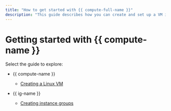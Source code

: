 ```yaml
---
title: "How to get started with {{ compute-full-name }}"
description: "This guide describes how you can create and set up a VM instance or an instance group."
---
```


# Getting started with {{ compute-name }}

Select the guide to explore:

* {{ compute-name }}

   * [Creating a Linux VM](quick-create-linux.md)

* {{ ig-name }}

   * [Creating instance groups](ig.md)